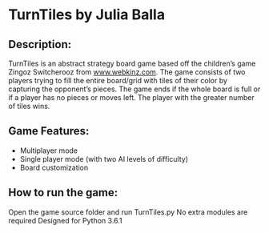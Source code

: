# TurnTiles by Julia Balla

## Description:
TurnTiles is an abstract strategy board game based off the children’s
game Zingoz Switcherooz from www.webkinz.com. 
The game consists of two players trying to fill the entire board/grid 
with tiles of their color by capturing the opponent’s pieces. The game ends
if the whole board is full or if a player has no pieces or moves left. 
The player with the greater number of tiles wins. 

## Game Features:
- Multiplayer mode
- Single player mode (with two AI levels of difficulty)
- Board customization

## How to run the game:
Open the game source folder and run TurnTiles.py
No extra modules are required
Designed for Python 3.6.1
